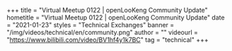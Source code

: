+++
title = "Virtual Meetup 0122 | openLooKeng Community Update"
hometitle = "Virtual Meetup 0122 | openLooKeng Community Update"
date = "2021-01-23"
styles = "Technical Exchanges"
banner = "/img/videos/technical/en/community.png"
author = ""
videourl = "https://www.bilibili.com/video/BV1hf4y1k7BC"
tag = "technical"
+++